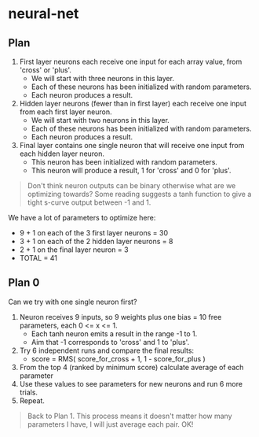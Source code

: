 # neural-net

## Plan

1. First layer neurons each receive one input for each array value, from 'cross' or 'plus'.
   - We will start with three neurons in this layer.
   - Each of these neurons has been initialized with random parameters.
   - Each neuron produces a result.
2. Hidden layer neurons (fewer than in first layer) each receive one input from each first layer neuron.
   - We will start with two neurons in this layer.
   - Each of these neurons has been initialized with random parameters.
   - Each neuron produces a result.
3. Final layer contains one single neuron that will receive one input from each hidden layer neuron.
   - This neuron has been initialized with random parameters.
   - This neuron will produce a result, 1 for 'cross' and 0 for 'plus'.

> Don't think neuron outputs can be binary otherwise what are we optimizing towards?
> Some reading suggests a tanh function to give a tight s-curve output between -1 and 1.

We have a lot of parameters to optimize here:
- 9 + 1 on each of the 3 first layer neurons = 30
- 3 + 1 on each of the 2 hidden layer neurons = 8
- 2 + 1 on the final layer neuron = 3
- TOTAL = 41


## Plan 0

Can we try with one single neuron first?

1. Neuron receives 9 inputs, so 9 weights plus one bias = 10 free parameters, each 0 <= x <= 1.
   - Each tanh neuron emits a result in the range -1 to 1.
   - Aim that -1 corresponds to 'cross' and 1 to 'plus'.
2. Try 6 independent runs and compare the final results:
   - score = RMS( score_for_cross + 1, 1 - score_for_plus )
3. From the top 4 (ranked by minimum score) calculate average of each parameter
4. Use these values to see parameters for new neurons and run 6 more trials.
5. Repeat.

> Back to Plan 1. This process means it doesn't matter how many parameters I have, I will just average each pair. OK!
